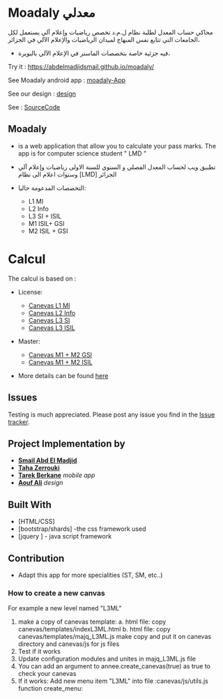 # Moadaly معدلي

محاكي حساب المعدل لطلبة نظام ل.م.د تخصص رياضيات وإعلام آلي
يستعمل لكل الجامعات التي تتابع نفس المنهاج لميدان الرياضيات والإعلام الآلي في الجزائر،

* فيه جزئية خاصة بتخصصات الماستر في الإعلام الآلي بالبويرة،

Try it : https://abdelmadjidsmail.github.io/moadaly/ 

See Moadaly android app : [moadaly-App](https://github.com/tarekDZ2019/moadaly-App)

See our design : [design](https://github.com/Sho-Oter/dynamic-grade-average-calculator)

See  : [SourceCode](https://github.com/Abdelmadjidsmail/moadaly)

## Moadaly

* is a web application that allow you to calculate your pass marks. The app is for computer science student " LMD "   
* تطبيق ويب لحساب المعدل الفصلي و السنوي للسنة الاولى  رياضيات وإعلام آلي وسنوات اعلام الى   نظام [LMD] الجزائر 

* التخصصات المدعومة حاليا:
  * L1 MI
  * L2 Info
  * L3 SI + ISIL
  * M1 ISIL+ GSI
  * M2 ISIL + GSI

# Calcul 
The calcul is based on :
* License:
	* [Canevas L1 MI](docs/L1MI.pdf)
	* [Canevas L2 Info](docs/L2info.pdf)
	* [Canevas L3 SI ](docs/L3SI.pdf)
	* [Canevas L3 ISIL ](docs/L3ISIL.pdf)
* Master:
	* [Canevas M1 + M2 GSI](docs/MGSI.pdf)
	* [Canevas M1 + M2 ISIL](docs/MISIL.pdf)	

* More details can be found  [here](http://dpinfo.univ-bouira.dz/?page_id=22) 

## Issues
Testing is much appreciated. Please post any issue you find in the [Issue tracker](https://github.com/Abdelmadjidsmail/moadaly/issues).



## Project Implementation by 
* [**Smail Abd El Madjid**](https://github.com/Abdelmadjidsmail/)
* [**Taha Zerrouki**](https://github.com/linuxscout/)
* [**Tarek Berkane**](https://github.com/tarekDZ2019) *mobile app*
* [**Aouf Ali**](https://github.com/Sho-Oter)  *design* 

## Built With
* [HTML/CSS]
* [bootstrap/shards] -the  css framework  used 
* [jquery ]   - java script framework

## Contribution
* Adapt this app for more specialities (ST, SM, etc..)

### How to create a new canvas
For example a new level named "L3ML"

1. make a copy of canevas template:
 a. html file: copy canevas/templates/indexL3ML.html
  b. html file: copy canevas/templates/majq_L3ML.js
  make copy and put it on canevas directory and canevas/js for js files
2. Test if it works
3. Update configuration modules and unites in majq_L3ML.js file
4. You can add an argument to  annee.create_canevas(true) as true to check your canevas
5. If it works: Add new menu item "L3ML"
into file :canevas/js/utils.js function create_menu: 









